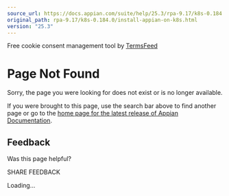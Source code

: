 ```yaml
---
source_url: https://docs.appian.com/suite/help/25.3/rpa-9.17/k8s-0.184.0/install-appian-on-k8s.html
original_path: rpa-9.17/k8s-0.184.0/install-appian-on-k8s.html
version: "25.3"
---
```


Free cookie consent management tool by [TermsFeed](https://www.termsfeed.com/)

# Page Not Found

Sorry, the page you were looking for does not exist or is no longer available.

If you were brought to this page, use the search bar above to find another page or go to the [home page for the latest release of Appian Documentation](https://docs.appian.com/suite/help/latest/).

## Feedback

Was this page helpful?

SHARE FEEDBACK

Loading...